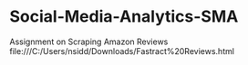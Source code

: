 # Social-Media-Analytics-SMA


Assignment on Scraping Amazon Reviews
file:///C:/Users/nsidd/Downloads/Fastract%20Reviews.html
